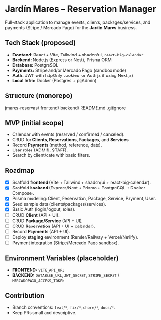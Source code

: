 # Jardín Mares – Reservation Manager

Full-stack application to manage events, clients, packages/services, and payments (Stripe / Mercado Pago) for the **Jardín Mares** business.

## Tech Stack (proposed)
- **Frontend:** React + Vite, Tailwind + shadcn/ui, `react-big-calendar`
- **Backend:** Node.js (Express or Nest), Prisma ORM
- **Database:** PostgreSQL
- **Payments:** Stripe and/or Mercado Pago (sandbox mode)
- **Auth:** JWT with httpOnly cookies (or Auth.js if using Next.js)
- **Local Infra:** Docker (Postgres + pgAdmin)

## Structure (monorepo)
jmares-reservas/
frontend/
backend/
README.md
.gitignore


## MVP (initial scope)
- Calendar with events (reserved / confirmed / canceled).
- CRUD for **Clients**, **Reservations**, **Packages**, and **Services**.
- Record **Payments** (method, reference, date).
- User roles (ADMIN, STAFF).
- Search by client/date with basic filters.

## Roadmap
- [x] Scaffold **frontend** (Vite + Tailwind + shadcn/ui + react-big-calendar).
- [x] Scaffold **backend** (Express/Nest + Prisma + PostgreSQL + Docker Compose).
- [x] Prisma modeling: Client, Reservation, Package, Service, Payment, User.
- [x] Seed sample data (clients/packages/services).
- [x] Basic Auth (login/logout, roles).
- [ ] CRUD **Client** (API + UI).
- [ ] CRUD **Package/Service** (API + UI).
- [ ] CRUD **Reservation** (API + UI + calendar).
- [ ] Record **Payments** (API + UI).
- [ ] Deploy **staging** environment (Render/Railway + Vercel/Netlify).
- [ ] Payment integration (Stripe/Mercado Pago sandbox).

## Environment Variables (placeholder)
- **FRONTEND:** `VITE_API_URL`
- **BACKEND:** `DATABASE_URL`, `JWT_SECRET`, `STRIPE_SECRET` / `MERCADOPAGO_ACCESS_TOKEN`

## Contribution
- Branch conventions: `feat/*`, `fix/*`, `chore/*`, `docs/*`.
- Keep PRs small and descriptive.
